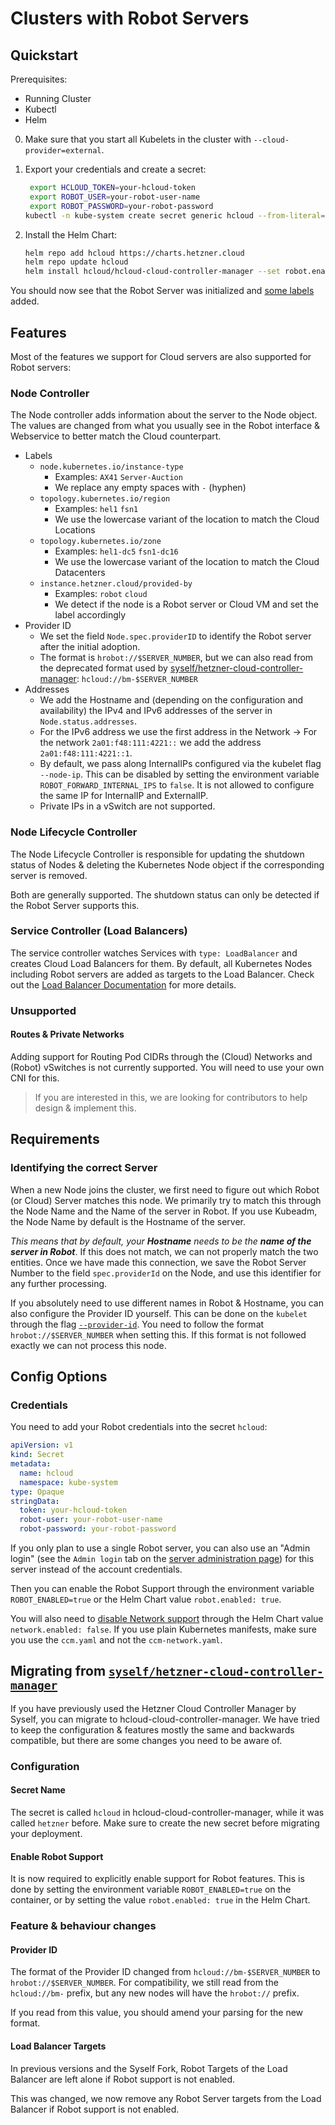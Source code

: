 # Clusters with Robot Servers

## Quickstart

Prerequisites:

- Running Cluster
- Kubectl
- Helm

0. Make sure that you start all Kubelets in the cluster with `--cloud-provider=external`.

1. Export your credentials and create a secret:

   ```bash
    export HCLOUD_TOKEN=your-hcloud-token
    export ROBOT_USER=your-robot-user-name
    export ROBOT_PASSWORD=your-robot-password
   kubectl -n kube-system create secret generic hcloud --from-literal=token=$HCLOUD_TOKEN --from-literal=robot-user=$ROBOT_USER --from-literal=robot-password=$ROBOT_PASSWORD
   ```

2. Install the Helm Chart:

   ```bash
   helm repo add hcloud https://charts.hetzner.cloud
   helm repo update hcloud
   helm install hcloud/hcloud-cloud-controller-manager --set robot.enabled=true
   ```

You should now see that the Robot Server was initialized and [some labels](#node-controller) added.

## Features

Most of the features we support for Cloud servers are also supported for Robot servers:

### Node Controller

The Node controller adds information about the server to the Node object. The values are changed from what you usually see in the Robot interface & Webservice to better match the Cloud counterpart.

- Labels
  - `node.kubernetes.io/instance-type`
    - Examples: `AX41` `Server-Auction`
    - We replace any empty spaces with `-` (hyphen)
  - `topology.kubernetes.io/region`
    - Examples: `hel1` `fsn1`
    - We use the lowercase variant of the location to match the Cloud Locations
  - `topology.kubernetes.io/zone`
    - Examples: `hel1-dc5` `fsn1-dc16`
    - We use the lowercase variant of the location to match the Cloud Datacenters
  - `instance.hetzner.cloud/provided-by`
    - Examples: `robot` `cloud`
    - We detect if the node is a Robot server or Cloud VM and set the label accordingly
- Provider ID
  - We set the field `Node.spec.providerID` to identify the Robot server after the initial adoption.
  - The format is `hrobot://$SERVER_NUMBER`, but we can also read from the deprecated format used by [syself/hetzner-cloud-controller-manager](https://github.com/syself/hetzner-cloud-controller-manager): `hcloud://bm-$SERVER_NUMBER`
- Addresses
  - We add the Hostname and (depending on the configuration and availability) the IPv4 and IPv6 addresses of the server in `Node.status.addresses`.
  - For the IPv6 address we use the first address in the Network -> For the network `2a01:f48:111:4221::` we add the address `2a01:f48:111:4221::1`.
  - By default, we pass along InternalIPs configured via the kubelet flag `--node-ip`. This can be disabled by setting the environment variable `ROBOT_FORWARD_INTERNAL_IPS` to `false`. It is not allowed to configure the same IP for InternalIP and ExternalIP.
  - Private IPs in a vSwitch are not supported.

### Node Lifecycle Controller

The Node Lifecycle Controller is responsible for updating the shutdown status of Nodes & deleting the Kubernetes Node object if the corresponding server is removed.

Both are generally supported. The shutdown status can only be detected if the Robot Server supports this.

### Service Controller (Load Balancers)

The service controller watches Services with `type: LoadBalancer` and creates Cloud Load Balancers for them. By default, all Kubernetes Nodes including Robot servers are added as targets to the Load Balancer. Check out the [Load Balancer Documentation](./load_balancers.md) for more details.

### Unsupported

#### Routes & Private Networks

Adding support for Routing Pod CIDRs through the (Cloud) Networks and (Robot) vSwitches is not currently supported. You will need to use your own CNI for this.

> If you are interested in this, we are looking for contributors to help design & implement this.

## Requirements

### Identifying the correct Server

When a new Node joins the cluster, we first need to figure out which Robot (or Cloud) Server matches this node. We primarily try to match this through the Node Name and the Name of the server in Robot. If you use Kubeadm, the Node Name by default is the Hostname of the server.

_This means that by default, your **Hostname** needs to be the **name of the server in Robot**_. If this does not match, we can not properly match the two entities. Once we have made this connection, we save the Robot Server Number to the field `spec.providerId` on the Node, and use this identifier for any further processing.

If you absolutely need to use different names in Robot & Hostname, you can also configure the Provider ID yourself. This can be done on the `kubelet` through the flag [`--provider-id`](https://kubernetes.io/docs/reference/command-line-tools-reference/kubelet/). You need to follow the format `hrobot://$SERVER_NUMBER` when setting this. If this format is not followed exactly we can not process this node.

## Config Options

### Credentials

You need to add your Robot credentials into the secret `hcloud`:

```yaml
apiVersion: v1
kind: Secret
metadata:
  name: hcloud
  namespace: kube-system
type: Opaque
stringData:
  token: your-hcloud-token
  robot-user: your-robot-user-name
  robot-password: your-robot-password
```

If you only plan to use a single Robot server, you can also use an "Admin login" (see the `Admin login` tab on the [server administration page](https://robot.hetzner.com/server)) for this server instead of the account credentials.

Then you can enable the Robot Support through the environment variable `ROBOT_ENABLED=true` or the Helm Chart value `robot.enabled: true`.

You will also need to [disable Network support](#routes--private-networks) through the Helm Chart value `network.enabled: false`. If you use plain Kubernetes manifests, make sure you use the `ccm.yaml` and not the `ccm-network.yaml`.

## Migrating from [`syself/hetzner-cloud-controller-manager`](https://github.com/syself/hetzner-cloud-controller-manager)

If you have previously used the Hetzner Cloud Controller Manager by Syself, you can migrate to hcloud-cloud-controller-manager. We have tried to keep the configuration & features mostly the same and backwards compatible, but there are some changes you need to be aware of.

### Configuration

#### Secret Name

The secret is called `hcloud` in hcloud-cloud-controller-manager, while it was called `hetzner` before. Make sure to create the new secret before migrating your deployment.

#### Enable Robot Support

It is now required to explicitly enable support for Robot features. This is done by setting the environment variable `ROBOT_ENABLED=true` on the container, or by setting the value `robot.enabled: true` in the Helm Chart.

### Feature & behaviour changes

#### Provider ID

The format of the Provider ID changed from `hcloud://bm-$SERVER_NUMBER` to `hrobot://$SERVER_NUMBER`. For compatibility, we still read from the `hcloud://bm-` prefix, but any new nodes will have the `hrobot://` prefix.

If you read from this value, you should amend your parsing for the new format.

#### Load Balancer Targets

In previous versions and the Syself Fork, Robot Targets of the Load Balancer are left alone if Robot support is not enabled.

This was changed, we now remove any Robot Server targets from the Load Balancer if Robot support is not enabled.
